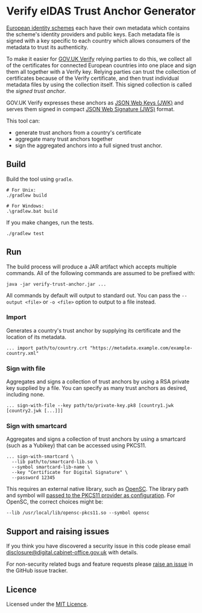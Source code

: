 Verify eIDAS Trust Anchor Generator
===================================

[European identity schemes](https://ec.europa.eu/digital-single-market/en/e-identification) each have their own metadata which contains the scheme's identity providers and public keys. Each metadata file is signed with a key specific to each country which allows consumers of the metadata to trust its authenticity.

To make it easier for [GOV.UK Verify](https://gov.uk/verify) relying parties to do this, we collect all of the certificates for connected European countries into one place and sign them all together with a Verify key. Relying parties can trust the collection of certificates because of the Verify certificate, and then trust individual metadata files by using the collection itself. This signed collection is called the _signed trust anchor_.

GOV.UK Verify expresses these anchors as [JSON Web Keys (JWK)](https://tools.ietf.org/html/rfc7517) and serves them signed in compact [JSON Web Signature (JWS)](https://tools.ietf.org/html/rfc7515) format.

This tool can:
* generate trust anchors from a country's certificate
* aggregate many trust anchors together
* sign the aggregated anchors into a full signed trust anchor.

## Build

Build the tool using `gradle`.

    # For Unix:
    ./gradlew build

    # For Windows:
    .\gradlew.bat build

If you make changes, run the tests.

    ./gradlew test

## Run

The build process will produce a JAR artifact which accepts multiple commands. All of the following commands are assumed to be prefixed with:

    java -jar verify-trust-anchor.jar ...

All commands by default will output to standard out. You can pass the `--output <file>` or `-o <file>` option to output to a file instead.

### Import

Generates a country's trust anchor by supplying its certificate and the location of its metadata.

    ... import path/to/country.crt "https://metadata.example.com/example-country.xml"

### Sign with file

Aggregates and signs a collection of trust anchors by using a RSA private key supplied by a file. You can specify as many trust anchors as desired, including none.

    ... sign-with-file --key path/to/private-key.pk8 [country1.jwk [country2.jwk [...]]]

### Sign with smartcard

Aggregates and signs a collection of trust anchors by using a smartcard (such as a Yubikey) that can be accessed using PKCS11.

    ... sign-with-smartcard \
      --lib path/to/smartcard-lib.so \
      --symbol smartcard-lib-name \
      --key "Certificate for Digital Signature" \
      --password 12345

This requires an external native library, such as [OpenSC](https://github.com/opensc/opensc). The library path and symbol will [passed to the PKCS11 provider as configuration](https://docs.oracle.com/javase/8/docs/technotes/guides/security/p11guide.html#P11Provider). For OpenSC, the correct choices might be:

    --lib /usr/local/lib/opensc-pkcs11.so --symbol opensc

## Support and raising issues

If you think you have discovered a security issue in this code please email [disclosure@digital.cabinet-office.gov.uk](mailto:disclosure@digital.cabinet-office.gov.uk) with details.

For non-security related bugs and feature requests please [raise an issue](https://github.com/alphagov/verify-eidas-trust-anchor/issues/new) in the GitHub issue tracker.

## Licence

Licensed under the [MIT Licence](./LICENSE).
